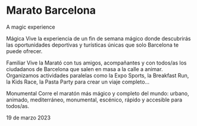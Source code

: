 # Marato Barcelona
A magic experience

Mágica
Vive la experiencia de un fin de semana mágico donde descubrirás las oportunidades deportivas y turísticas únicas que solo Barcelona te puede ofrecer.

Familiar
Vive la Marató con tus amigos, acompañantes y con todos/as los ciudadanos de Barcelona que salen en masa a la calle a animar. Organizamos actividades paralelas como la Expo Sports, la Breakfast Run, la Kids Race, la Pasta Party para crear un viaje completo...

Monumental
Corre el maratón más mágico y completo del mundo: urbano, animado, mediterráneo, monumental, escénico, rápido y accesible para todos/as.

19 de marzo 2023
